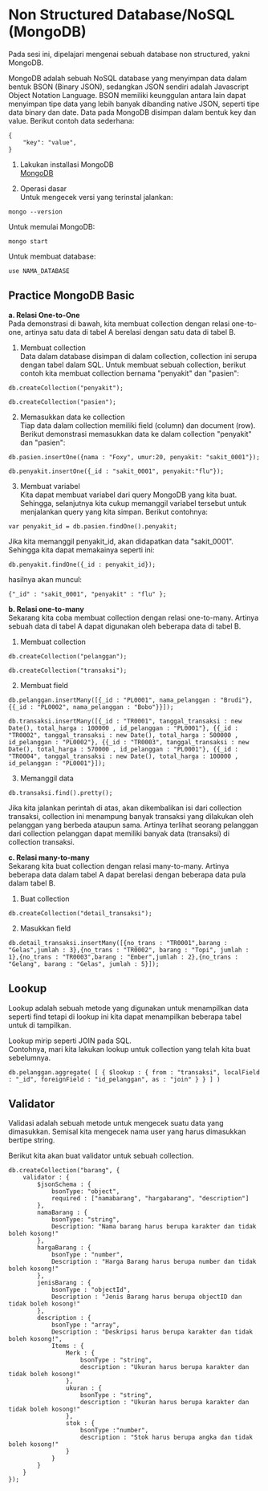 # Non Structured Database/NoSQL (MongoDB)

Pada sesi ini, dipelajari mengenai sebuah database non structured, yakni MongoDB.

MongoDB adalah sebuah NoSQL database yang menyimpan data dalam bentuk BSON (Binary JSON), sedangkan JSON sendiri adalah Javascript Object Notation Language. BSON memiliki keunggulan antara lain dapat menyimpan tipe data yang lebih banyak dibanding native JSON, seperti tipe data binary dan date. Data pada MongoDB disimpan dalam bentuk key dan value. Berikut contoh data sederhana:

```
{
    "key": "value",
}
```

1. Lakukan installasi MongoDB <br>
   [MongoDB](https://www.mongodb.com/try/download/community?tck=docs_server)<br>

2. Operasi dasar <br>
   Untuk mengecek versi yang terinstal jalankan:

```
mongo --version
```

Untuk memulai MongoDB:

```
mongo start
```

Untuk membuat database:

```
use NAMA_DATABASE
```

## Practice MongoDB Basic

**a. Relasi One-to-One** <br>
Pada demonstrasi di bawah, kita membuat collection dengan relasi one-to-one, artinya satu data di tabel A berelasi dengan satu data di tabel B.

1. Membuat collection <br>
   Data dalam database disimpan di dalam collection, collection ini serupa dengan tabel dalam SQL. Untuk membuat sebuah collection, berikut contoh kita membuat collection bernama "penyakit" dan "pasien":

```
db.createCollection("penyakit");

db.createCollection("pasien");
```

2. Memasukkan data ke collection <br>
   Tiap data dalam collection memiliki field (column) dan document (row). Berikut demonstrasi memasukkan data ke dalam collection "penyakit" dan "pasien":

```
db.pasien.insertOne({nama : "Foxy", umur:20, penyakit: "sakit_0001"});

db.penyakit.insertOne({_id : "sakit_0001", penyakit:"flu"});
```

3. Membuat variabel <br>
   Kita dapat membuat variabel dari query MongoDB yang kita buat. Sehingga, selanjutnya kita cukup memanggil variabel tersebut untuk menjalankan query yang kita simpan. Berikut contohnya:

```
var penyakit_id = db.pasien.findOne().penyakit;
```

Jika kita memanggil penyakit_id, akan didapatkan data "sakit_0001". Sehingga kita dapat memakainya seperti ini:

```
db.penyakit.findOne({_id : penyakit_id});
```

hasilnya akan muncul:

```
{"_id" : "sakit_0001", "penyakit" : "flu" };
```

**b. Relasi one-to-many** <br>
Sekarang kita coba membuat collection dengan relasi one-to-many. Artinya sebuah data di tabel A dapat digunakan oleh beberapa data di tabel B.

1. Membuat collection

```
db.createCollection("pelanggan");

db.createCollection("transaksi");
```

2. Membuat field

```
db.pelanggan.insertMany([{_id : "PL0001", nama_pelanggan : "Brudi"}, {{_id : "PL0002", nama_pelanggan : "Bobo"}}]);

db.transaksi.insertMany([{_id : "TR0001", tanggal_transaksi : new Date(), total_harga : 100000 , id_pelanggan : "PL0001"}, {{_id : "TR0002", tanggal_transaksi : new Date(), total_harga : 500000 , id_pelanggan : "PL0002"}, {{_id : "TR0003", tanggal_transaksi : new Date(), total_harga : 570000 , id_pelanggan : "PL0001"}, {{_id : "TR0004", tanggal_transaksi : new Date(), total_harga : 100000 , id_pelanggan : "PL0001"}]);
```

3. Memanggil data

```
db.transaksi.find().pretty();
```

Jika kita jalankan perintah di atas, akan dikembalikan isi dari collection transaksi, collection ini menampung banyak transaksi yang dilakukan oleh pelanggan yang berbeda ataupun sama. Artinya terlihat seorang pelanggan dari collection pelanggan dapat memiliki banyak data (transaksi) di collection transaksi.

**c. Relasi many-to-many** <br>
Sekarang kita buat collection dengan relasi many-to-many. Artinya beberapa data dalam tabel A dapat berelasi dengan beberapa data pula dalam tabel B.

1. Buat collection

```
db.createCollection("detail_transaksi");
```

2. Masukkan field

```
db.detail_transaksi.insertMany([{no_trans : "TR0001",barang : "Gelas",jumlah : 3},{no_trans : "TR0002", barang : "Topi", jumlah : 1},{no_trans : "TR0003",barang : "Ember",jumlah : 2},{no_trans : "Gelang", barang : "Gelas", jumlah : 5}]);
```

## Lookup

Lookup adalah sebuah metode yang digunakan untuk menampilkan data seperti find tetapi di lookup ini kita dapat menampilkan beberapa tabel untuk di tampilkan.

Lookup mirip seperti JOIN pada SQL. <br>
Contohnya, mari kita lakukan lookup untuk collection yang telah kita buat sebelumnya.

```
db.pelanggan.aggregate( [ { $lookup : { from : "transaksi", localField : "_id", foreignField : "id_pelanggan", as : "join" } } ] )
```

## Validator

Validasi adalah sebuah metode untuk mengecek suatu data yang dimasukkan. Semisal kita mengecek nama user yang harus dimasukkan bertipe string.

Berikut kita akan buat validator untuk sebuah collection.

```
db.createCollection("barang", {
    validator : {
        $jsonSchema : {
            bsonType: "object",
            required : ["namabarang", "hargabarang", "description"]
        },
        namaBarang : {
            bsonType: "string",
            Description: "Nama barang harus berupa karakter dan tidak boleh kosong!"
        },
        hargaBarang : {
            bsonType : "number",
            Description : "Harga Barang harus berupa number dan tidak boleh kosong!"
        },
        jenisBarang : {
            bsonType : "objectId",
            Description : "Jenis Barang harus berupa objectID dan tidak boleh kosong!"
        },
        description : {
            bsonType : "array",
            Description : "Deskripsi harus berupa karakter dan tidak boleh kosong!",
            Items : {
                Merk : {
                    bsonType : "string",
                    description : "Ukuran harus berupa karakter dan tidak boleh kosong!"
                },
                ukuran : {
                    bsonType : "string",
                    description : "Ukuran harus berupa karakter dan tidak boleh kosong!"
                },
                stok : {
                    bsonType :"number",
                    description : "Stok harus berupa angka dan tidak boleh kosong!"
                }
            }
        }
    }
});
```
